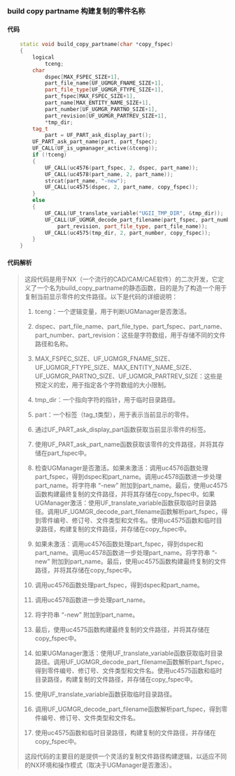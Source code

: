 ### build copy partname 构建复制的零件名称

#### 代码

```cpp
    static void build_copy_partname(char *copy_fspec)  
    {  
        logical  
            tceng;  
        char  
            dspec[MAX_FSPEC_SIZE+1],  
            part_file_name[UF_UGMGR_FNAME_SIZE+1],  
            part_file_type[UF_UGMGR_FTYPE_SIZE+1],  
            part_fspec[MAX_FSPEC_SIZE+1],  
            part_name[MAX_ENTITY_NAME_SIZE+1],  
            part_number[UF_UGMGR_PARTNO_SIZE+1],  
            part_revision[UF_UGMGR_PARTREV_SIZE+1],  
            *tmp_dir;  
        tag_t  
            part = UF_PART_ask_display_part();  
        UF_PART_ask_part_name(part, part_fspec);  
        UF_CALL(UF_is_ugmanager_active(&tceng));  
        if (!tceng)  
        {  
            UF_CALL(uc4576(part_fspec, 2, dspec, part_name));  
            UF_CALL(uc4578(part_name, 2, part_name));  
            strcat(part_name, "-new");  
            UF_CALL(uc4575(dspec, 2, part_name, copy_fspec));  
        }  
        else  
        {  
            UF_CALL(UF_translate_variable("UGII_TMP_DIR", &tmp_dir));  
            UF_CALL(UF_UGMGR_decode_part_filename(part_fspec, part_number,  
                part_revision, part_file_type, part_file_name));  
            UF_CALL(uc4575(tmp_dir, 2, part_number, copy_fspec));  
        }  
    }

```

#### 代码解析

> 这段代码是用于NX（一个流行的CAD/CAM/CAE软件）的二次开发，它定义了一个名为build_copy_partname的静态函数，目的是为了构造一个用于复制当前显示零件的文件路径。以下是代码的详细说明：
>
> 1. tceng：一个逻辑变量，用于判断UGManager是否激活。
> 2. dspec、part_file_name、part_file_type、part_fspec、part_name、part_number、part_revision：这些是字符数组，用于存储不同的文件路径和名称。
> 3. MAX_FSPEC_SIZE、UF_UGMGR_FNAME_SIZE、UF_UGMGR_FTYPE_SIZE、MAX_ENTITY_NAME_SIZE、UF_UGMGR_PARTNO_SIZE、UF_UGMGR_PARTREV_SIZE：这些是预定义的宏，用于指定各个字符数组的大小限制。
> 4. tmp_dir：一个指向字符的指针，用于临时目录路径。
> 5. part：一个标签（tag_t类型），用于表示当前显示的零件。
>
> 1. 通过UF_PART_ask_display_part函数获取当前显示零件的标签。
> 2. 使用UF_PART_ask_part_name函数获取该零件的文件路径，并将其存储在part_fspec中。
> 3. 检查UGManager是否激活。如果未激活：调用uc4576函数处理part_fspec，得到dspec和part_name。调用uc4578函数进一步处理part_name。将字符串 “-new” 附加到part_name。最后，使用uc4575函数构建最终复制的文件路径，并将其存储在copy_fspec中。如果UGManager激活：使用UF_translate_variable函数获取临时目录路径。调用UF_UGMGR_decode_part_filename函数解析part_fspec，得到零件编号、修订号、文件类型和文件名。使用uc4575函数和临时目录路径，构建复制的文件路径，并存储在copy_fspec中。
> 4. 如果未激活：调用uc4576函数处理part_fspec，得到dspec和part_name。调用uc4578函数进一步处理part_name。将字符串 “-new” 附加到part_name。最后，使用uc4575函数构建最终复制的文件路径，并将其存储在copy_fspec中。
> 5. 调用uc4576函数处理part_fspec，得到dspec和part_name。
> 6. 调用uc4578函数进一步处理part_name。
> 7. 将字符串 “-new” 附加到part_name。
> 8. 最后，使用uc4575函数构建最终复制的文件路径，并将其存储在copy_fspec中。
> 9. 如果UGManager激活：使用UF_translate_variable函数获取临时目录路径。调用UF_UGMGR_decode_part_filename函数解析part_fspec，得到零件编号、修订号、文件类型和文件名。使用uc4575函数和临时目录路径，构建复制的文件路径，并存储在copy_fspec中。
> 10. 使用UF_translate_variable函数获取临时目录路径。
> 11. 调用UF_UGMGR_decode_part_filename函数解析part_fspec，得到零件编号、修订号、文件类型和文件名。
> 12. 使用uc4575函数和临时目录路径，构建复制的文件路径，并存储在copy_fspec中。
>
> 这段代码的主要目的是提供一个灵活的复制文件路径构建逻辑，以适应不同的NX环境和操作模式（取决于UGManager是否激活）。
>
